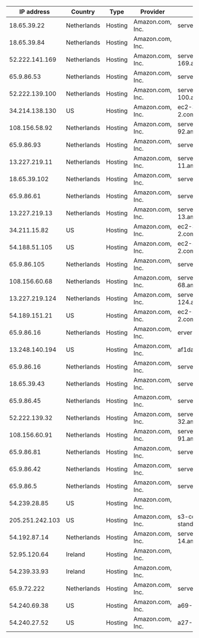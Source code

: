 | IP address      | Country     | Type    | Provider                       | Hostname                                            |
| ----------------| ----------- |---------|--------------------------------|-----------------------------------------------------|
| 18.65.39.22     | Netherlands | Hosting | Amazon.com, Inc.               |server-18-65-39-22.ams1.r.cloudfront.net             |
| 18.65.39.84     | Netherlands | Hosting | Amazon.com, Inc.               |                                                     |
| 52.222.141.169  | Netherlands | Hosting | Amazon.com, Inc.               | server-52-222-141-169.ams50.r.cloudfront.net        |
| 65.9.86.53      | Netherlands | Hosting | Amazon.com, Inc.               | server-65-9-86-53.ams1.r.cloudfront.net             |
| 52.222.139.100  | Netherlands | Hosting | Amazon.com, Inc.               | server-52-222-139-100.ams50.r.cloudfront.net        |
| 34.214.138.130  | US          | Hosting | Amazon.com, Inc.               | ec2-34-214-138-130.us-west-2.compute.amazonaws.com  |
| 108.156.58.92   | Netherlands | Hosting | Amazon.com, Inc.               | server-108-156-58-92.ams1.r.cloudfront.net          |
| 65.9.86.93      | Netherlands | Hosting | Amazon.com, Inc.               | server-65-9-86-93.ams1.r.cloudfront.net             |
| 13.227.219.11   | Netherlands | Hosting | Amazon.com, Inc.               | server-13-227-219-11.ams54.r.cloudfront.net         |
| 18.65.39.102    | Netherlands | Hosting | Amazon.com, Inc.               | server-18-65-39-102.ams1.r.cloudfront.net           |
| 65.9.86.61      | Netherlands | Hosting | Amazon.com, Inc.               | server-65-9-86-61.ams1.r.cloudfront.net             |
| 13.227.219.13   | Netherlands | Hosting | Amazon.com, Inc.               | server-13-227-219-13.ams54.r.cloudfront.net         |
| 34.211.15.82    | US          | Hosting | Amazon.com, Inc.               | ec2-34-211-15-82.us-west-2.compute.amazonaws.com    |
| 54.188.51.105   | US          | Hosting | Amazon.com, Inc.               | ec2-54-188-51-105.us-west-2.compute.amazonaws.com   |
| 65.9.86.105     | Netherlands | Hosting | Amazon.com, Inc.               | server-65-9-86-105.ams1.r.cloudfront.net            |
| 108.156.60.68   | Netherlands | Hosting | Amazon.com, Inc.               | server-108-156-60-68.ams1.r.cloudfront.net          |
| 13.227.219.124  | Netherlands | Hosting | Amazon.com, Inc.               | server-13-227-219-124.ams54.r.cloudfront.net        |
| 54.189.151.21   | US          | Hosting | Amazon.com, Inc.               | ec2-54-189-151-21.us-west-2.compute.amazonaws.com   |
| 65.9.86.16      | Netherlands | Hosting | Amazon.com, Inc.               | erver-65-9-86-16.ams1.r.cloudfront.net              |
| 13.248.140.194  | US          | Hosting | Amazon.com, Inc.               | af1daf5df2fdad3a0.awsglobalaccelerator.com          |
| 65.9.86.16      | Netherlands | Hosting | Amazon.com, Inc.               | server-65-9-86-16.ams1.r.cloudfront.net             |
| 18.65.39.43     | Netherlands | Hosting | Amazon.com, Inc.               | server-18-65-39-43.ams1.r.cloudfront.net            |
| 65.9.86.45      | Netherlands | Hosting | Amazon.com, Inc.               | server-65-9-86-45.ams1.r.cloudfront.net             |
| 52.222.139.32   | Netherlands | Hosting | Amazon.com, Inc.               | server-52-222-139-32.ams50.r.cloudfront.net         |
| 108.156.60.91   | Netherlands | Hosting | Amazon.com, Inc.               | server-108-156-60-91.ams1.r.cloudfront.net          |
| 65.9.86.81      | Netherlands | Hosting | Amazon.com, Inc.               | server-65-9-86-81.ams1.r.cloudfront.net             |
| 65.9.86.42      | Netherlands | Hosting | Amazon.com, Inc.               | server-65-9-86-42.ams1.r.cloudfront.net             |
| 65.9.86.5       | Netherlands | Hosting | Amazon.com, Inc.               | server-65-9-86-5.ams1.r.cloudfront.net              |
| 54.239.28.85    | US          | Hosting | Amazon.com, Inc.               |                                                     |
| 205.251.242.103 | US          | Hosting | Amazon.com, Inc.               | s3-console-us-standard.console.aws.amazon.com       |
| 54.192.87.14    | Netherlands | Hosting | Amazon.com, Inc.               | server-54-192-87-14.ams50.r.cloudfront.net          |
| 52.95.120.64    | Ireland     | Hosting | Amazon.com, Inc.               |                                                     |
| 54.239.33.93    | Ireland     | Hosting | Amazon.com, Inc.               |                                                     |
| 65.9.72.222     | Netherlands | Hosting | Amazon.com, Inc.               | server-65-9-72-222.ams1.r.cloudfront.net            |
| 54.240.69.38    | US          | Hosting | Amazon.com, Inc.               | a69-38.smtp-out.amazonses.com                       |
| 54.240.27.52    | US          | Hosting | Amazon.com, Inc.               | a27-52.smtp-out.us-west-2.amazonses.com             |
